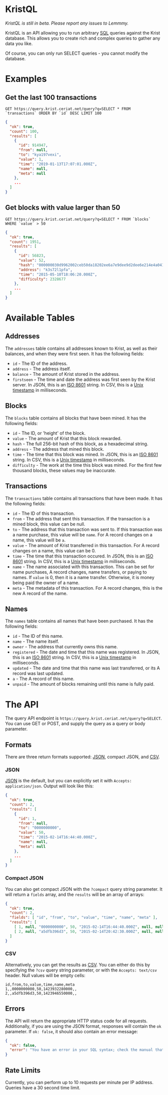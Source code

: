 # KristQL
*KristQL is still in beta. Please report any issues to Lemmmy.*

KristQL is an API allowing you to run arbitrary [SQL](https://dev.mysql.com/doc/refman/5.7/en/sql-syntax.html) queries against the Krist database. This allows you to create rich and complex queries to gather any data you like.

Of course, you can only run SELECT queries - you cannot modify the database.

# Examples

## Get the last 100 transactions
```GET https://query.krist.ceriat.net/query?q=SELECT * FROM `transactions` ORDER BY `id` DESC LIMIT 100```
```json
{
  "ok": true,
  "count": 100,
  "results": [
    {
      "id": 914947,
      "from": null,
      "to": "kya197vexi",
      "value": 1,
      "time": "2019-01-13T17:07:01.000Z",
      "name": null,
      "meta": null
    },
    ...
  ]
}
```

## Get blocks with value larger than 50
```GET https://query.krist.ceriat.net/query?q=SELECT * FROM `blocks` WHERE `value` > 50```
```json
{
  "ok": true,
  "count": 1951,
  "results": [
    {
      "id": 56823,
      "value": 52,
      "hash": "000000030d9962002ceb50da18202ee6a7e9dee9d2dee6e214e4a0418b8e3e77",
      "address": "k3s72l1pfa",
      "time": "2015-05-10T18:06:20.000Z",
      "difficulty": 2328677
    },
    ...
  ]
}
```

# Available Tables
## Addresses
The `addresses` table contains all addresses known to Krist, as well as their balances, and when they were first seen. It has the following fields:
* `id` - The ID of the address.
* `address` - The address itself.
* `balance` - The amount of Krist stored in the address.
* `firstseen` - The time and date the address was first seen by the Krist server. In JSON, this is an [ISO 8601](https://en.wikipedia.org/wiki/ISO_8601) string. In CSV, this is a [Unix timestamp](https://en.wikipedia.org/wiki/Unix_time) in milliseconds.

## Blocks
The `blocks` table contains all blocks that have been mined. It has the following fields:
* `id` - The ID, or 'height' of the block.
* `value` - The amount of Krist that this block rewarded.
* `hash` - The full 256-bit hash of this block, as a hexadecimal string.
* `address` - The address that mined this block.
* `time` - The time that this block was mined. In JSON, this is an [ISO 8601](https://en.wikipedia.org/wiki/ISO_8601) string. In CSV, this is a [Unix timestamp](https://en.wikipedia.org/wiki/Unix_time) in milliseconds.
* `difficulty` - The work at the time this block was mined. For the first few thousand blocks, these values may be inaccurate.

## Transactions
The `transactions` table contains all transactions that have been made. It has the following fields:
* `id` - The ID of this transaction.
* `from` - The address that sent this transaction. If the transaction is a mined block, this value can be null.
* `to` - The address that this transaction was sent to. If this transaction was a name purchase, this value will be `name`. For A record changes on a name, this value will be `a`.
* `value` - The amount of Krist transferred in this transaction. For A record changes on a name, this value can be 0.
* `time` - The time that this transaction occured. In JSON, this is an [ISO 8601](https://en.wikipedia.org/wiki/ISO_8601) string. In CSV, this is a [Unix timestamp](https://en.wikipedia.org/wiki/Unix_time) in milliseconds.
* `name` - The name associated with this transaction. This can be set for name purchases, A record changes, name transfers, or paying to names. If `value` is 0, then it is a name transfer. Otherwise, it is money being paid the owner of a name.
* `meta` - The metadata of this transaction. For A record changes, this is the new A record of the name.

## Names
The `names` table contains all names that have been purchased. It has the following fields:
* `id` - The ID of this name.
* `name` - The name itself.
* `owner` - The address that currently owns this name.
* `registered` - The date and time that this name was registered. In JSON, this is an [ISO 8601](https://en.wikipedia.org/wiki/ISO_8601) string. In CSV, this is a [Unix timestamp](https://en.wikipedia.org/wiki/Unix_time) in milliseconds.
* `updated` - The date and time that this name was last transferred, or its A record was last updated.
* `a` - The A record of this name.
* `unpaid` - The amount of blocks remaining until this name is fully paid.

# The API
The query API endpoint is `https://query.krist.ceriat.net/query?q=SELECT`. You can use GET or POST, and supply the query as a query or body parameter.

## Formats
There are three return formats supported: [JSON](https://en.wikipedia.org/wiki/JSON), compact JSON, and [CSV](https://en.wikipedia.org/wiki/Comma-separated_values).

### JSON
[JSON](https://en.wikipedia.org/wiki/JSON) is the default, but you can explicitly set it with `Accepts: application/json`. Output will look like this:

```json
{
  "ok": true,
  "count": 2,
  "results": [
    {
      "id": 1,
      "from": null,
      "to": "0000000000",
      "value": 50,
      "time": "2015-02-14T16:44:40.000Z",
      "name": null,
      "meta": null
    },
    ...
  ]
}
```

### Compact JSON
You can also get compact JSON with the `?compact` query string parameter. It will return a `fields` array, and the `results` will be an array of arrays:

```json
{
  "ok": true,
  "count": 2,
  "fields": [ "id", "from", "to", "value", "time", "name", "meta" ],
  "results": [
    [ 1, null, "0000000000", 50, "2015-02-14T16:44:40.000Z", null, null ],
    [ 2, null, "a5dfb396d3", 50, "2015-02-14T20:42:30.000Z", null, null ]
  ]
}
```

### CSV
Alternatively, you can get the results as [CSV](https://en.wikipedia.org/wiki/Comma-separated_values). You can either do this by specifying the `?csv` query string parameter, or with the `Accepts: text/csv` header. Null values will be empty cells:

```csv
id,from,to,value,time,name,meta
1,,0000000000,50,1423932280000,,
2,,a5dfb396d3,50,1423946550000,,
```

## Errors
The API will return the appropriate HTTP status code for all requests. Additionally, if you are using the JSON format, responses will contain the `ok` parameter. If `ok: false`, it should also contain an error message:

```json
{
  "ok": false,
  "error": "You have an error in your SQL syntax; check the manual that corresponds to your MySQL server version for the right syntax to use near '\"' at line 1"
}
```

## Rate Limits
Currently, you can perform up to 10 requests per minute per IP address. Queries have a 30 second time limit.
